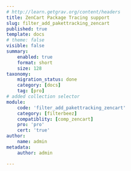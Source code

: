 ```yaml
---
# http://learn.getgrav.org/content/headers
title: ZenCart Package Tracing support
slug: filter_add_pakettracking_zencart
published: true
template: docs
# theme: false
visible: false
summary:
    enabled: true
    format: short
    size: 128
taxonomy:
    migration_status: done
    category: [docs]
    tag: [pro]
# added collection selector
module:
    code: 'filter_add_pakettracking_zencart'
    category: [filterbeez]
    compatiblity: [comp_zencart]
    pro: 'pro'
    cert: 'true' 
author:
    name: admin
metadata:
    author: admin

---
```


